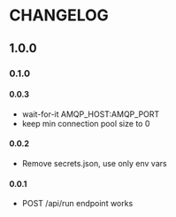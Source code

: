 # CHANGELOG

## 1.0.0

### 0.1.0

#### 0.0.3
 - wait-for-it AMQP_HOST:AMQP_PORT
 - keep min connection pool size to 0

#### 0.0.2
 - Remove secrets.json, use only env vars

#### 0.0.1
 - POST /api/run endpoint works 
